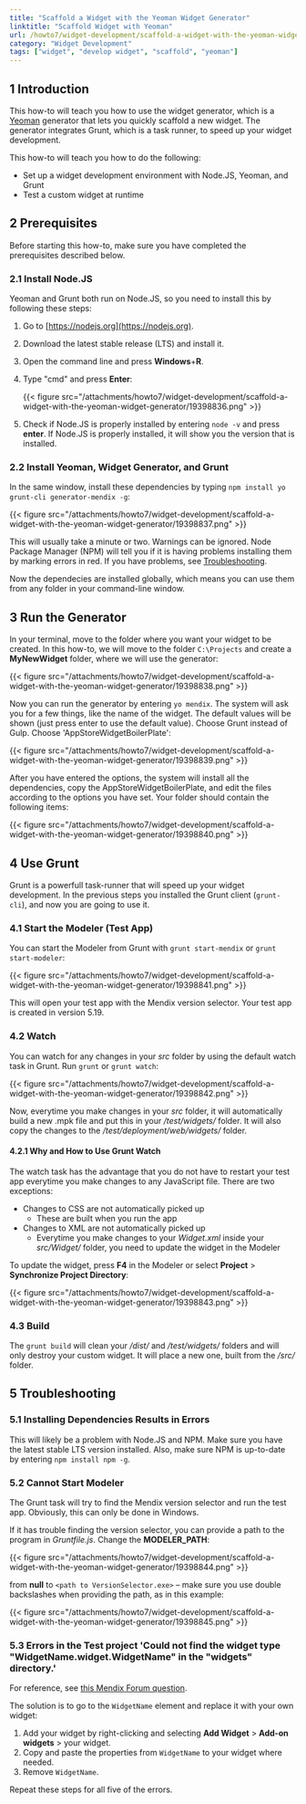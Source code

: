 ```yaml
---
title: "Scaffold a Widget with the Yeoman Widget Generator"
linktitle: "Scaffold Widget with Yeoman"
url: /howto7/widget-development/scaffold-a-widget-with-the-yeoman-widget-generator/
category: "Widget Development"
tags: ["widget", "develop widget", "scaffold", "yeoman"]
---
```


## 1 Introduction

This how-to will teach you how to use the widget generator, which is a [Yeoman](http://yeoman.io/) generator that lets you quickly scaffold a new widget. The generator integrates Grunt, which is a task runner, to speed up your widget development.

This how-to will teach you how to do the following:

* Set up a widget development environment with Node.JS, Yeoman, and Grunt
* Test a custom widget at runtime

## 2 Prerequisites

Before starting this how-to, make sure you have completed the prerequisites described below.

### 2.1 Install Node.JS

Yeoman and Grunt both run on Node.JS, so you need to install this by following these steps:

1. Go to [https://nodejs.org](https://nodejs.org).
2. Download the latest stable release (LTS) and install it.
3. Open the command line and press **Windows**+**R**.
4. Type "cmd" and press **Enter**:

    {{< figure src="/attachments/howto7/widget-development/scaffold-a-widget-with-the-yeoman-widget-generator/19398836.png" >}}

5. Check if Node.JS is properly installed by entering `node -v` and press **enter**. If Node.JS is properly installed, it will show you the version that is installed.

### 2.2 Install Yeoman, Widget Generator, and Grunt

In the same window, install these dependencies by typing `npm install yo grunt-cli generator-mendix -g`:

{{< figure src="/attachments/howto7/widget-development/scaffold-a-widget-with-the-yeoman-widget-generator/19398837.png" >}}

This will usually take a minute or two. Warnings can be ignored. Node Package Manager (NPM) will tell you if it is having problems installing them by marking errors in red. If you have problems, see [Troubleshooting](#Troubleshooting).

Now the dependecies are installed globally, which means you can use them from any folder in your command-line window.

## 3 Run the Generator

In your terminal, move to the folder where you want your widget to be created. In this how-to, we will move to the folder `C:\Projects` and create a **MyNewWidget** folder, where we will use the generator:

{{< figure src="/attachments/howto7/widget-development/scaffold-a-widget-with-the-yeoman-widget-generator/19398838.png" >}}

Now you can run the generator by entering `yo mendix`. The system will ask you for a few things, like the name of the widget. The default values will be shown (just press enter to use the default value). Choose Grunt instead of Gulp. Choose 'AppStoreWidgetBoilerPlate':

{{< figure src="/attachments/howto7/widget-development/scaffold-a-widget-with-the-yeoman-widget-generator/19398839.png" >}}

After you have entered the options, the system will install all the dependencies, copy the AppStoreWidgetBoilerPlate, and edit the files according to the options you have set. Your folder should contain the following items:

{{< figure src="/attachments/howto7/widget-development/scaffold-a-widget-with-the-yeoman-widget-generator/19398840.png" >}}

## 4 Use Grunt

Grunt is a powerfull task-runner that will speed up your widget development. In the previous steps you installed the Grunt client (`grunt-cli`), and now you are going to use it.

### 4.1 Start the Modeler (Test App)

You can start the Modeler from Grunt with `grunt start-mendix` or `grunt start-modeler`:

{{< figure src="/attachments/howto7/widget-development/scaffold-a-widget-with-the-yeoman-widget-generator/19398841.png" >}}

This will open your test app with the Mendix version selector. Your test app is created in version 5.19.

### 4.2 Watch

You can watch for any changes in your *src* folder by using the default watch task in Grunt. Run `grunt` or `grunt watch`:

{{< figure src="/attachments/howto7/widget-development/scaffold-a-widget-with-the-yeoman-widget-generator/19398842.png" >}}

Now, everytime you make changes in your *src* folder, it will automatically build a new .mpk file and put this in your */test/widgets/* folder. It will also copy the changes to the */test/deployment/web/widgets/* folder.

#### 4.2.1 Why and How to Use Grunt Watch

The watch task has the advantage that you do not have to restart your test app everytime you make changes to any JavaScript file. There are two exceptions:

* Changes to CSS are not automatically picked up
    * These are built when you run the app
* Changes to XML are not automatically picked up
    * Everytime you make changes to your *Widget.xml* inside your *src/Widget/* folder, you need to update the widget in the Modeler

To update the widget, press **F4** in the Modeler or select **Project** > **Synchronize Project Directory**:

{{< figure src="/attachments/howto7/widget-development/scaffold-a-widget-with-the-yeoman-widget-generator/19398843.png" >}}

### 4.3 Build

The `grunt build` will clean your */dist/* and */test/widgets/* folders and will only destroy your custom widget. It will place a new one, built from the */src/* folder.

## 5 Troubleshooting<a name="Troubleshooting"></a>

### 5.1 Installing Dependencies Results in Errors

This will likely be a problem with Node.JS and NPM. Make sure you have the latest stable LTS version installed. Also, make sure NPM is up-to-date by entering `npm install npm -g`.

### 5.2 Cannot Start Modeler

The Grunt task will try to find the Mendix version selector and run the test app. Obviously, this can only be done in Windows.

If it has trouble finding the version selector, you can provide a path to the program in *Gruntfile.js*. Change the **MODELER_PATH**:

{{< figure src="/attachments/howto7/widget-development/scaffold-a-widget-with-the-yeoman-widget-generator/19398844.png" >}}

from **null** to `<path to VersionSelector.exe>` – make sure you use double backslashes when providing the path, as in this example:

{{< figure src="/attachments/howto7/widget-development/scaffold-a-widget-with-the-yeoman-widget-generator/19398845.png" >}}

### 5.3 Errors in the Test project 'Could not find the widget type "WidgetName.widget.WidgetName" in the "widgets" directory.'

For reference, see [this Mendix Forum question](https://forum.mendixcloud.com/link/questions/9428).

The solution is to go to the `WidgetName` element and replace it with your own widget:

1. Add your widget by right-clicking and selecting **Add Widget** > **Add-on widgets** > your widget.
2. Copy and paste the properties from `WidgetName` to your widget where needed.
3. Remove `WidgetName`.

Repeat these steps for all five of the errors.

